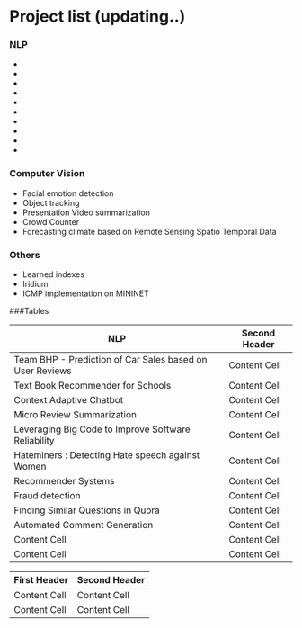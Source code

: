 
# Project list (updating..)

### NLP
* 
* 
* 
* 
* 
* 
* 
* 
* 
* 

### Computer Vision
* Facial emotion detection
* Object tracking
* Presentation Video summarization
* Crowd Counter
* Forecasting climate based on Remote Sensing Spatio Temporal Data

### Others
* Learned indexes
* Iridium
* ICMP implementation on MININET

###Tables
                    
NLP  | Second Header
------------- | -------------
Team BHP - Prediction of Car Sales based on User Reviews | Content Cell
Text Book Recommender for Schools | Content Cell 
Context Adaptive Chatbot   | Content Cell
Micro Review Summarization  | Content Cell 
Leveraging Big Code to Improve Software Reliability  | Content Cell
Hateminers : Detecting Hate speech against Women  | Content Cell 
Recommender Systems  | Content Cell
Fraud detection | Content Cell 
|Finding Similar Questions in Quora  | Content Cell  |
| Automated Comment Generation   | Content Cell  |
| Content Cell  | Content Cell  |
| Content Cell  | Content Cell  |

| First Header  | Second Header |
| ------------- | ------------- |
| Content Cell  | Content Cell  |
| Content Cell  | Content Cell  |
